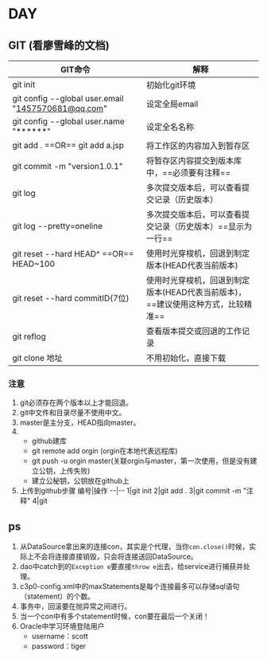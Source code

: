 # DAY
## GIT (看廖雪峰的文档)
GIT命令| 解释
--|--
git init | 初始化git环境
git config --global user.email "1457570681@qq.com" |设定全局email
 git config --global user.name "******"|设定全名名称
git add .  ==OR==     git add a.jsp|  将工作区的内容加入到暂存区
git commit -m "version1.0.1"|将暂存区内容提交到版本库中，==必须要有注释==
git log|多次提交版本后，可以查看提交记录（历史版本）
git log --pretty=oneline|多次提交版本后，可以查看提交记录（历史版本）==显示为一行==
git reset --hard  HEAD^  ==OR== HEAD~100 |使用时光穿梭机，回退到制定版本(HEAD代表当前版本)
git reset --hard commitID(7位) |使用时光穿梭机，回退到制定版本(HEAD代表当前版本)，==建议使用这种方式，比较精准==
git reflog|查看版本提交或回退的工作记录
git clone 地址| 不用初始化，直接下载



### 注意
1. git必须存在两个版本以上才能回退。
2. git中文件和目录尽量不使用中文。
3. master是主分支，HEAD指向master。
4. 
    - github建库
    - git remote add orgin (orgin在本地代表远程库)
    - git push -u orgin master(关联orgin与master，第一次使用，但是没有建立公钥，上传失败)
    - 建立公秘钥，公钥放在github上
5. 上传到github步骤
编号|操作
--|--
1|git init
2|git add .
3|git commit -m "注释"
4|git 

## ps
1. 从DataSource拿出来的连接con，其实是个代理，当你`con.close()`时候，实际上不会将连接直接销毁，只会将连接送回DataSource。
2. dao中catch到的`Exception e`要直接`throw e`出去，给service进行捕获并处理。
3. c3p0-config.xml中的maxStatements是每个连接最多可以存储sql语句（statement）的个数。
4. 事务中，回滚要在抛异常之间进行。
5. 当一个con中有多个statement时候，con要在最后一个关闭！
6. Oracle中学习环境登陆用户
    - username：scott
    - password：tiger

